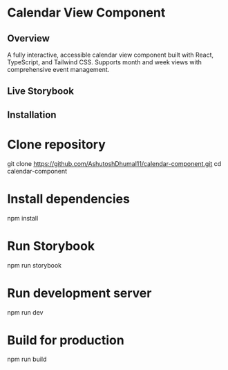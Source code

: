 # Calendar View Component

## Overview
A fully interactive, accessible calendar view component built with React, TypeScript, and Tailwind CSS. Supports month and week views with comprehensive event management.

## Live Storybook

## Installation

# Clone repository
git clone https://github.com/AshutoshDhumal11/calendar-component.git
cd calendar-component

# Install dependencies
npm install

# Run Storybook
npm run storybook

# Run development server
npm run dev

# Build for production
npm run build